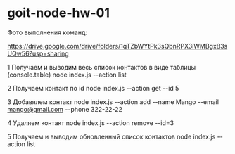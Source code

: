 # goit-node-hw-01

Фото выполнения команд:

https://drive.google.com/drive/folders/1qTZbWYtPk3sQbnRPX3iWMBgx83sUQw56?usp=sharing

1 Получаем и выводим весь список контактов в виде таблицы (console.table)
node index.js --action list

2 Получаем контакт по id
node index.js --action get --id 5

3 Добавялем контакт
node index.js --action add --name Mango --email mango@gmail.com --phone 322-22-22

4 Удаляем контакт
node index.js --action remove --id=3

5 Получаем и выводим обновленный список контактов
node index.js --action list
